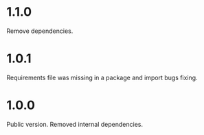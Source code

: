 # 1.1.0
Remove dependencies.

# 1.0.1
Requirements file was missing in a package and import bugs fixing.

# 1.0.0
Public version. Removed internal dependencies.
